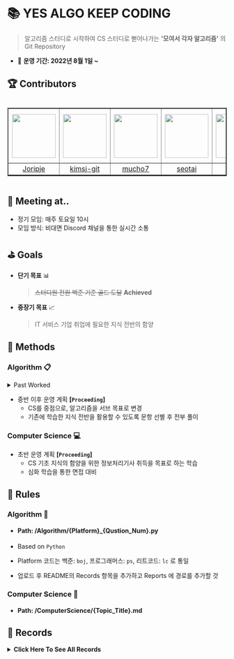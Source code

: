 # :books: YES ALGO KEEP CODING

> 알고리즘 스터디로 시작하여 CS 스터디로 뻗어나가는 **'모여서 각자 알고리즘'** 의 Git Repository

- :calendar: <b>운영 기간: 2022년 8월 1일 ~ </b>

## :trophy: Contributors

<div style="overflow: scroll;">
<table border="2">
<th width="125" height="125" align="middle">
<a href="https://github.com/Joripje">
<img src="https://avatars.githubusercontent.com/u/89237865?v=4" width="100" height="100">
</a>
</th>
<th width="125" height="125" align="middle">
<a href="https://github.com/kimsj-git">
<img src="https://avatars.githubusercontent.com/u/109324498?v=4" width="100" height="100">
</a>
</th>
<th width="125" height="125" align="middle">
<a href="https://github.com/mucho7">
<img src="https://avatars.githubusercontent.com/u/109324468?v=4" width="100" height="100">
</a>
</th>
<th width="125" height="125" align="middle">
<a href="https://github.com/seotai">
<img src="https://avatars.githubusercontent.com/u/109324478?v=4" width="100" height="100">
</a>
</th>
<th width="125" height="125" align="middle">
<a href="https://github.com/sjsjlim">
<img src="https://avatars.githubusercontent.com/u/109324476?v=4" width="100" height="100">
</a>
</th>
<th width="125" height="125" align="middle">
<a href="https://github.com/TraceofLight">
<img src="https://avatars.githubusercontent.com/u/98262849?v=4" width="100" height="100">
</a>
</th>
<tr>
<td align="middle"><a href="https://github.com/Joripje">Joripje</a></td>
<td align="middle"><a href="https://github.com/kimsj-git">kimsj-git</a></td>
<td align="middle"><a href="https://github.com/mucho7">mucho7</a></td>
<td align="middle"><a href="https://github.com/seotai">seotai</a></td>
<td align="middle"><a href="https://github.com/sjsjlim">sjsjlim</a></td>
<td align="middle"><a href="https://github.com/TraceofLight">TraceofLight</a></td>
</tr>
</table>
</div>

## :loudspeaker: Meeting at..

- 정기 모임: 매주 토요일 10시
- 모임 방식: 비대면 Discord 채널을 통한 실시간 소통

## :golf: Goals

- **단기 목표** :bar_chart:

  > ~~스터디원 전원 백준 기준 골드 도달~~  **Achieved**
- **중장기 목표** :chart_with_upwards_trend:

  > IT 서비스 기업 취업에 필요한 지식 전반의 함양

## :wrench: Methods 

### Algorithm :clipboard: 

<details>
	<summary> Past Worked </summary>
    <hr>
	<div>
        <p>
            <span>&#183</span> 초반 운영 계획
        </p>
        <p>
            <span>&#183</span> 매주 알고리즘 3문항 + 개인 선택 3문항 선택 후 전부 풀이
        </p>
        <p>
            <span>&#183</span> 발표할 문항 사전 선택 후 정기 모임에서 코드 리뷰 및 QnA 진행
        </p>
		<p>
            <span>&#183</span> 중반 운영 계획
        </p>
        <p>
            <span>&#183</span> 매주 사전 선별된 알고리즘 6문항 각자 1문항씩 선택 후 전부 풀이
        </p>
        <p>
            <span>&#183</span> 본인이 선택한 문제 발표 진행 후 정기 모임에서 코드 리뷰 및 QnA 진행
        </p>
	</div>
    <hr>
</details>

- 중반 이후 운영 계획 **[`Proceeding`]**
  - CS를 중점으로, 알고리즘을 서브 목표로 변경
  - 기존에 학습한 지식 전반을 활용할 수 있도록 문항 선별 후 전부 풀이

### Computer Science :computer:

- 초반 운영 계획 **[`Proceeding`]**
  - CS 기초 지식의 함양을 위한 정보처리기사 취득을 목표로 하는 학습
  - 심화 학습을 통한 면접 대비

## :round_pushpin: Rules

### Algorithm :wave:

- ####  Path: /Algorithm/{Platform}_{Qustion_Num}.py

- Based on `Python`

- Platform 코드는 백준: `boj`, 프로그래머스: `ps`, 리트코드: `lc` 로 통일
- 업로드 후 README의 Records 항목을 추가하고 Reports 에 경로를 추가할 것

### Computer Science :wave:

- #### Path: /ComputerScience/{Topic_Title}.md

## :movie_camera: Records

<details>
<summary><b>Click Here To See All Records</b></summary>
<br>
<!-- Week 01 Start -->
<details>
<summary><b>Week 01</b></summary>
<hr>
<p>2022-08-01</p>
<table border="2">
<th>Report By</th>
<th>Status</th>
<th>Reports</th>
<th>Short Description</th>
<!-- line 1 -->
<tr>
<td>TraceofLight</td>
<td>Proceeding</td>
<td><a href="./Algorithm/boj_12345">백준 - 쇠막대기</a></td>
<td>Data Structure</td>
</tr>
<!-- line End -->
<!-- line 2 -->
<tr>
<td>TraceofLight</td>
<td>Proceeding</td>
<td><a href="./Algorithm/boj_12345">백준 - 쇠막대기</a></td>
<td>Data Structure</td>
</tr>
<!-- line End -->
<!-- line 3 -->
<tr>
<td>TraceofLight</td>
<td>Proceeding</td>
<td><a href="./Algorithm/boj_12345">백준 - 쇠막대기</a></td>
<td>Data Structure</td>
</tr>
<!-- line End -->
<!-- line 4 -->
<tr>
<td>TraceofLight</td>
<td>Proceeding</td>
<td><a href="./Algorithm/boj_12345">백준 - 쇠막대기</a></td>
<td>Data Structure</td>
</tr>
<!-- line End -->
<!-- line 5 -->
<tr>
<td>TraceofLight</td>
<td>Proceeding</td>
<td><a href="./Algorithm/boj_12345">백준 - 쇠막대기</a></td>
<td>Data Structure</td>
</tr>
<!-- line End -->
<!-- line 6 -->
<tr>
<td>TraceofLight</td>
<td>Proceeding</td>
<td><a href="./Algorithm/boj_12345">백준 - 쇠막대기</a></td>
<td>Data Structure</td>
</tr>
<!-- line End -->
</table>
</details>
<!-- Week 01 End -->
<br>
<!-- Week 02 Start -->
<details>
<summary><b>Week 02</b></summary>
<hr>
<p>2022-08-06</p>
<table border="2">
<th>Report By</th>
<th>Status</th>
<th>Reports</th>
<th>Short Description</th>
<!-- line 1 -->
<tr>
<td>TraceofLight</td>
<td>Proceeding</td>
<td><a href="./Algorithm/boj_12345">백준 - 쇠막대기</a></td>
<td>Data Structure</td>
</tr>
<!-- line End -->
<!-- line 2 -->
<tr>
<td>TraceofLight</td>
<td>Proceeding</td>
<td><a href="./Algorithm/boj_12345">백준 - 쇠막대기</a></td>
<td>Data Structure</td>
</tr>
<!-- line End -->
<!-- line 3 -->
<tr>
<td>TraceofLight</td>
<td>Proceeding</td>
<td><a href="./Algorithm/boj_12345">백준 - 쇠막대기</a></td>
<td>Data Structure</td>
</tr>
<!-- line End -->
<!-- line 4 -->
<tr>
<td>TraceofLight</td>
<td>Proceeding</td>
<td><a href="./Algorithm/boj_12345">백준 - 쇠막대기</a></td>
<td>Data Structure</td>
</tr>
<!-- line End -->
<!-- line 5 -->
<tr>
<td>TraceofLight</td>
<td>Proceeding</td>
<td><a href="./Algorithm/boj_12345">백준 - 쇠막대기</a></td>
<td>Data Structure</td>
</tr>
<!-- line End -->
<!-- line 6 -->
<tr>
<td>TraceofLight</td>
<td>Proceeding</td>
<td><a href="./Algorithm/boj_12345">백준 - 쇠막대기</a></td>
<td>Data Structure</td>
</tr>
<!-- line End -->
</table>
</details>
<!-- Week 02 End -->
<br>
<!-- Week 03 Start -->
<details>
<summary><b>Week 03</b></summary>
<hr>
<p>2022-08-13</p>
<table border="2">
<th>Report By</th>
<th>Status</th>
<th>Reports</th>
<th>Short Description</th>
<!-- line 1 -->
<tr>
<td>TraceofLight</td>
<td>Proceeding</td>
<td><a href="./Algorithm/boj_12345">백준 - 쇠막대기</a></td>
<td>Data Structure</td>
</tr>
<!-- line End -->
<!-- line 2 -->
<tr>
<td>TraceofLight</td>
<td>Proceeding</td>
<td><a href="./Algorithm/boj_12345">백준 - 쇠막대기</a></td>
<td>Data Structure</td>
</tr>
<!-- line End -->
<!-- line 3 -->
<tr>
<td>TraceofLight</td>
<td>Proceeding</td>
<td><a href="./Algorithm/boj_12345">백준 - 쇠막대기</a></td>
<td>Data Structure</td>
</tr>
<!-- line End -->
<!-- line 4 -->
<tr>
<td>TraceofLight</td>
<td>Proceeding</td>
<td><a href="./Algorithm/boj_12345">백준 - 쇠막대기</a></td>
<td>Data Structure</td>
</tr>
<!-- line End -->
<!-- line 5 -->
<tr>
<td>TraceofLight</td>
<td>Proceeding</td>
<td><a href="./Algorithm/boj_12345">백준 - 쇠막대기</a></td>
<td>Data Structure</td>
</tr>
<!-- line End -->
<!-- line 6 -->
<tr>
<td>TraceofLight</td>
<td>Proceeding</td>
<td><a href="./Algorithm/boj_12345">백준 - 쇠막대기</a></td>
<td>Data Structure</td>
</tr>
<!-- line End -->
</table>
</details>
<!-- Week 03 End -->
<br>
<!-- Week 04 Start -->
<details>
<summary><b>Week 04</b></summary>
<hr>
<p>2022-08-20</p>
<table border="2">
<th>Report By</th>
<th>Status</th>
<th>Reports</th>
<th>Short Description</th>
<!-- line 1 -->
<tr>
<td>TraceofLight</td>
<td>Proceeding</td>
<td><a href="./Algorithm/boj_12345">백준 - 쇠막대기</a></td>
<td>Data Structure</td>
</tr>
<!-- line End -->
<!-- line 2 -->
<tr>
<td>TraceofLight</td>
<td>Proceeding</td>
<td><a href="./Algorithm/boj_12345">백준 - 쇠막대기</a></td>
<td>Data Structure</td>
</tr>
<!-- line End -->
<!-- line 3 -->
<tr>
<td>TraceofLight</td>
<td>Proceeding</td>
<td><a href="./Algorithm/boj_12345">백준 - 쇠막대기</a></td>
<td>Data Structure</td>
</tr>
<!-- line End -->
<!-- line 4 -->
<tr>
<td>TraceofLight</td>
<td>Proceeding</td>
<td><a href="./Algorithm/boj_12345">백준 - 쇠막대기</a></td>
<td>Data Structure</td>
</tr>
<!-- line End -->
<!-- line 5 -->
<tr>
<td>TraceofLight</td>
<td>Proceeding</td>
<td><a href="./Algorithm/boj_12345">백준 - 쇠막대기</a></td>
<td>Data Structure</td>
</tr>
<!-- line End -->
<!-- line 6 -->
<tr>
<td>TraceofLight</td>
<td>Proceeding</td>
<td><a href="./Algorithm/boj_12345">백준 - 쇠막대기</a></td>
<td>Data Structure</td>
</tr>
<!-- line End -->
</table>
</details>
<!-- Week 04 End -->
<br>
<!-- Week 05 Start -->
<details>
<summary><b>Week 05</b></summary>
<hr>
<p>2022-08-27</p>
<table border="2">
<th>Report By</th>
<th>Status</th>
<th>Reports</th>
<th>Short Description</th>
<!-- line 1 -->
<tr>
<td>TraceofLight</td>
<td>Proceeding</td>
<td><a href="./Algorithm/boj_12345">백준 - 쇠막대기</a></td>
<td>Data Structure</td>
</tr>
<!-- line End -->
<!-- line 2 -->
<tr>
<td>TraceofLight</td>
<td>Proceeding</td>
<td><a href="./Algorithm/boj_12345">백준 - 쇠막대기</a></td>
<td>Data Structure</td>
</tr>
<!-- line End -->
<!-- line 3 -->
<tr>
<td>TraceofLight</td>
<td>Proceeding</td>
<td><a href="./Algorithm/boj_12345">백준 - 쇠막대기</a></td>
<td>Data Structure</td>
</tr>
<!-- line End -->
<!-- line 4 -->
<tr>
<td>TraceofLight</td>
<td>Proceeding</td>
<td><a href="./Algorithm/boj_12345">백준 - 쇠막대기</a></td>
<td>Data Structure</td>
</tr>
<!-- line End -->
<!-- line 5 -->
<tr>
<td>TraceofLight</td>
<td>Proceeding</td>
<td><a href="./Algorithm/boj_12345">백준 - 쇠막대기</a></td>
<td>Data Structure</td>
</tr>
<!-- line End -->
<!-- line 6 -->
<tr>
<td>TraceofLight</td>
<td>Proceeding</td>
<td><a href="./Algorithm/boj_12345">백준 - 쇠막대기</a></td>
<td>Data Structure</td>
</tr>
<!-- line End -->
</table>
</details>
<!-- Week 05 End -->
<br>
<!-- Week 06 Start -->
<details>
<summary><b>Week 06</b></summary>
<hr>
<p>2022-09-03</p>
<table border="2">
<th>Report By</th>
<th>Status</th>
<th>Reports</th>
<th>Short Description</th>
<!-- line 1 -->
<tr>
<td>TraceofLight</td>
<td>Proceeding</td>
<td><a href="./Algorithm/boj_12345">백준 - 쇠막대기</a></td>
<td>Data Structure</td>
</tr>
<!-- line End -->
<!-- line 2 -->
<tr>
<td>TraceofLight</td>
<td>Proceeding</td>
<td><a href="./Algorithm/boj_12345">백준 - 쇠막대기</a></td>
<td>Data Structure</td>
</tr>
<!-- line End -->
<!-- line 3 -->
<tr>
<td>TraceofLight</td>
<td>Proceeding</td>
<td><a href="./Algorithm/boj_12345">백준 - 쇠막대기</a></td>
<td>Data Structure</td>
</tr>
<!-- line End -->
<!-- line 4 -->
<tr>
<td>TraceofLight</td>
<td>Proceeding</td>
<td><a href="./Algorithm/boj_12345">백준 - 쇠막대기</a></td>
<td>Data Structure</td>
</tr>
<!-- line End -->
<!-- line 5 -->
<tr>
<td>TraceofLight</td>
<td>Proceeding</td>
<td><a href="./Algorithm/boj_12345">백준 - 쇠막대기</a></td>
<td>Data Structure</td>
</tr>
<!-- line End -->
<!-- line 6 -->
<tr>
<td>TraceofLight</td>
<td>Proceeding</td>
<td><a href="./Algorithm/boj_12345">백준 - 쇠막대기</a></td>
<td>Data Structure</td>
</tr>
<!-- line End -->
</table>
</details>
<!-- Week 06 End -->
<br>
<!-- Week 07 Start -->
<details>
<summary><b>Week 07</b></summary>
<hr>
<p>2022-09-10</p>
<table border="2">
<th>Report By</th>
<th>Status</th>
<th>Reports</th>
<th>Short Description</th>
<!-- line 1 -->
<tr>
<td>TraceofLight</td>
<td>Proceeding</td>
<td><a href="./Algorithm/boj_12345">백준 - 쇠막대기</a></td>
<td>Data Structure</td>
</tr>
<!-- line End -->
<!-- line 2 -->
<tr>
<td>TraceofLight</td>
<td>Proceeding</td>
<td><a href="./Algorithm/boj_12345">백준 - 쇠막대기</a></td>
<td>Data Structure</td>
</tr>
<!-- line End -->
<!-- line 3 -->
<tr>
<td>TraceofLight</td>
<td>Proceeding</td>
<td><a href="./Algorithm/boj_12345">백준 - 쇠막대기</a></td>
<td>Data Structure</td>
</tr>
<!-- line End -->
<!-- line 4 -->
<tr>
<td>TraceofLight</td>
<td>Proceeding</td>
<td><a href="./Algorithm/boj_12345">백준 - 쇠막대기</a></td>
<td>Data Structure</td>
</tr>
<!-- line End -->
<!-- line 5 -->
<tr>
<td>TraceofLight</td>
<td>Proceeding</td>
<td><a href="./Algorithm/boj_12345">백준 - 쇠막대기</a></td>
<td>Data Structure</td>
</tr>
<!-- line End -->
<!-- line 6 -->
<tr>
<td>TraceofLight</td>
<td>Proceeding</td>
<td><a href="./Algorithm/boj_12345">백준 - 쇠막대기</a></td>
<td>Data Structure</td>
</tr>
<!-- line End -->
</table>
</details>
<!-- Week 07 End -->
<br>
<!-- Week 08 Start -->
<details>
<summary><b>Week 08</b></summary>
<hr>
<p>2022-08-17</p>
<table border="2">
<th>Report By</th>
<th>Status</th>
<th>Reports</th>
<th>Short Description</th>
<!-- line 1 -->
<tr>
<td>TraceofLight</td>
<td>Proceeding</td>
<td><a href="./Algorithm/boj_12345">백준 - 쇠막대기</a></td>
<td>Data Structure</td>
</tr>
<!-- line End -->
<!-- line 2 -->
<tr>
<td>TraceofLight</td>
<td>Proceeding</td>
<td><a href="./Algorithm/boj_12345">백준 - 쇠막대기</a></td>
<td>Data Structure</td>
</tr>
<!-- line End -->
<!-- line 3 -->
<tr>
<td>TraceofLight</td>
<td>Proceeding</td>
<td><a href="./Algorithm/boj_12345">백준 - 쇠막대기</a></td>
<td>Data Structure</td>
</tr>
<!-- line End -->
<!-- line 4 -->
<tr>
<td>TraceofLight</td>
<td>Proceeding</td>
<td><a href="./Algorithm/boj_12345">백준 - 쇠막대기</a></td>
<td>Data Structure</td>
</tr>
<!-- line End -->
<!-- line 5 -->
<tr>
<td>TraceofLight</td>
<td>Proceeding</td>
<td><a href="./Algorithm/boj_12345">백준 - 쇠막대기</a></td>
<td>Data Structure</td>
</tr>
<!-- line End -->
<!-- line 6 -->
<tr>
<td>TraceofLight</td>
<td>Proceeding</td>
<td><a href="./Algorithm/boj_12345">백준 - 쇠막대기</a></td>
<td>Data Structure</td>
</tr>
<!-- line End -->
</table>
</details>
<!-- Week 08 End -->
<br>
<!-- Week 09 Start -->
<details>
<summary><b>Week 09</b></summary>
<hr>
<p>2022-09-24</p>
<table border="2">
<th>Report By</th>
<th>Status</th>
<th>Reports</th>
<th>Short Description</th>
<!-- line 1 -->
<tr>
<td>TraceofLight</td>
<td>Proceeding</td>
<td><a href="./Algorithm/boj_12345">백준 - 쇠막대기</a></td>
<td>Data Structure</td>
</tr>
<!-- line End -->
<!-- line 2 -->
<tr>
<td>TraceofLight</td>
<td>Proceeding</td>
<td><a href="./Algorithm/boj_12345">백준 - 쇠막대기</a></td>
<td>Data Structure</td>
</tr>
<!-- line End -->
<!-- line 3 -->
<tr>
<td>TraceofLight</td>
<td>Proceeding</td>
<td><a href="./Algorithm/boj_12345">백준 - 쇠막대기</a></td>
<td>Data Structure</td>
</tr>
<!-- line End -->
<!-- line 4 -->
<tr>
<td>TraceofLight</td>
<td>Proceeding</td>
<td><a href="./Algorithm/boj_12345">백준 - 쇠막대기</a></td>
<td>Data Structure</td>
</tr>
<!-- line End -->
<!-- line 5 -->
<tr>
<td>TraceofLight</td>
<td>Proceeding</td>
<td><a href="./Algorithm/boj_12345">백준 - 쇠막대기</a></td>
<td>Data Structure</td>
</tr>
<!-- line End -->
<!-- line 6 -->
<tr>
<td>TraceofLight</td>
<td>Proceeding</td>
<td><a href="./Algorithm/boj_12345">백준 - 쇠막대기</a></td>
<td>Data Structure</td>
</tr>
<!-- line End -->
</table>
</details>
<!-- Week 09 End -->
<br>
<!-- Week 10 Start -->
<details>
<summary><b>Week 10</b></summary>
<hr>
<p>2022-10-01</p>
<table border="2">
<th>Report By</th>
<th>Status</th>
<th>Reports</th>
<th>Short Description</th>
<!-- line 1 -->
<tr>
<td>TraceofLight</td>
<td>Proceeding</td>
<td><a href="./Algorithm/boj_12345">백준 - 쇠막대기</a></td>
<td>Data Structure</td>
</tr>
<!-- line End -->
<!-- line 2 -->
<tr>
<td>TraceofLight</td>
<td>Proceeding</td>
<td><a href="./Algorithm/boj_12345">백준 - 쇠막대기</a></td>
<td>Data Structure</td>
</tr>
<!-- line End -->
<!-- line 3 -->
<tr>
<td>TraceofLight</td>
<td>Proceeding</td>
<td><a href="./Algorithm/boj_12345">백준 - 쇠막대기</a></td>
<td>Data Structure</td>
</tr>
<!-- line End -->
<!-- line 4 -->
<tr>
<td>TraceofLight</td>
<td>Proceeding</td>
<td><a href="./Algorithm/boj_12345">백준 - 쇠막대기</a></td>
<td>Data Structure</td>
</tr>
<!-- line End -->
<!-- line 5 -->
<tr>
<td>TraceofLight</td>
<td>Proceeding</td>
<td><a href="./Algorithm/boj_12345">백준 - 쇠막대기</a></td>
<td>Data Structure</td>
</tr>
<!-- line End -->
<!-- line 6 -->
<tr>
<td>TraceofLight</td>
<td>Proceeding</td>
<td><a href="./Algorithm/boj_12345">백준 - 쇠막대기</a></td>
<td>Data Structure</td>
</tr>
<!-- line End -->
</table>
</details>
<!-- Week 10 End -->
<br>
<!-- Week 11 Start -->
<details>
<summary><b>Week 11</b></summary>
<hr>
<p>2022-10-08</p>
<table border="2">
<th>Report By</th>
<th>Status</th>
<th>Reports</th>
<th>Short Description</th>
<!-- line 1 -->
<tr>
<td>TraceofLight</td>
<td>Proceeding</td>
<td><a href="./Algorithm/boj_12345">백준 - 쇠막대기</a></td>
<td>Data Structure</td>
</tr>
<!-- line End -->
<!-- line 2 -->
<tr>
<td>TraceofLight</td>
<td>Proceeding</td>
<td><a href="./Algorithm/boj_12345">백준 - 쇠막대기</a></td>
<td>Data Structure</td>
</tr>
<!-- line End -->
<!-- line 3 -->
<tr>
<td>TraceofLight</td>
<td>Proceeding</td>
<td><a href="./Algorithm/boj_12345">백준 - 쇠막대기</a></td>
<td>Data Structure</td>
</tr>
<!-- line End -->
<!-- line 4 -->
<tr>
<td>TraceofLight</td>
<td>Proceeding</td>
<td><a href="./Algorithm/boj_12345">백준 - 쇠막대기</a></td>
<td>Data Structure</td>
</tr>
<!-- line End -->
<!-- line 5 -->
<tr>
<td>TraceofLight</td>
<td>Proceeding</td>
<td><a href="./Algorithm/boj_12345">백준 - 쇠막대기</a></td>
<td>Data Structure</td>
</tr>
<!-- line End -->
<!-- line 6 -->
<tr>
<td>TraceofLight</td>
<td>Proceeding</td>
<td><a href="./Algorithm/boj_12345">백준 - 쇠막대기</a></td>
<td>Data Structure</td>
</tr>
<!-- line End -->
</table>
</details>
<!-- Week 11 End -->
<br>
<!-- Week 12 Start -->
<details>
<summary><b>Week 12</b></summary>
<hr>
<p>2022-10-15</p>
<table border="2">
<th>Report By</th>
<th>Status</th>
<th>Reports</th>
<th>Short Description</th>
<!-- line 1 -->
<tr>
<td>TraceofLight</td>
<td>Proceeding</td>
<td><a href="./Algorithm/boj_12345">백준 - 쇠막대기</a></td>
<td>Data Structure</td>
</tr>
<!-- line End -->
<!-- line 2 -->
<tr>
<td>TraceofLight</td>
<td>Proceeding</td>
<td><a href="./Algorithm/boj_12345">백준 - 쇠막대기</a></td>
<td>Data Structure</td>
</tr>
<!-- line End -->
<!-- line 3 -->
<tr>
<td>TraceofLight</td>
<td>Proceeding</td>
<td><a href="./Algorithm/boj_12345">백준 - 쇠막대기</a></td>
<td>Data Structure</td>
</tr>
<!-- line End -->
<!-- line 4 -->
<tr>
<td>TraceofLight</td>
<td>Proceeding</td>
<td><a href="./Algorithm/boj_12345">백준 - 쇠막대기</a></td>
<td>Data Structure</td>
</tr>
<!-- line End -->
<!-- line 5 -->
<tr>
<td>TraceofLight</td>
<td>Proceeding</td>
<td><a href="./Algorithm/boj_12345">백준 - 쇠막대기</a></td>
<td>Data Structure</td>
</tr>
<!-- line End -->
<!-- line 6 -->
<tr>
<td>TraceofLight</td>
<td>Proceeding</td>
<td><a href="./Algorithm/boj_12345">백준 - 쇠막대기</a></td>
<td>Data Structure</td>
</tr>
<!-- line End -->
</table>
</details>
<!-- Week 12 End -->
<br>
<!-- Week 13 Start -->
<details>
<summary><b>Week 13</b></summary>
<hr>
<p>2022-10-22</p>
<table border="2">
<th>Report By</th>
<th>Status</th>
<th>Reports</th>
<th>Short Description</th>
<!-- line 1 -->
<tr>
<td>TraceofLight</td>
<td>Proceeding</td>
<td><a href="./Algorithm/boj_12345">백준 - 쇠막대기</a></td>
<td>Data Structure</td>
</tr>
<!-- line End -->
<!-- line 2 -->
<tr>
<td>TraceofLight</td>
<td>Proceeding</td>
<td><a href="./Algorithm/boj_12345">백준 - 쇠막대기</a></td>
<td>Data Structure</td>
</tr>
<!-- line End -->
<!-- line 3 -->
<tr>
<td>TraceofLight</td>
<td>Proceeding</td>
<td><a href="./Algorithm/boj_12345">백준 - 쇠막대기</a></td>
<td>Data Structure</td>
</tr>
<!-- line End -->
<!-- line 4 -->
<tr>
<td>TraceofLight</td>
<td>Proceeding</td>
<td><a href="./Algorithm/boj_12345">백준 - 쇠막대기</a></td>
<td>Data Structure</td>
</tr>
<!-- line End -->
<!-- line 5 -->
<tr>
<td>TraceofLight</td>
<td>Proceeding</td>
<td><a href="./Algorithm/boj_12345">백준 - 쇠막대기</a></td>
<td>Data Structure</td>
</tr>
<!-- line End -->
<!-- line 6 -->
<tr>
<td>TraceofLight</td>
<td>Proceeding</td>
<td><a href="./Algorithm/boj_12345">백준 - 쇠막대기</a></td>
<td>Data Structure</td>
</tr>
<!-- line End -->
</table>
</details>
<!-- Week 13 End -->
<br>
<!-- Week 14 Start -->
<details>
<summary><b>Week 14</b></summary>
<hr>
<p>2022-10-29</p>
<table border="2">
<th>Report By</th>
<th>Status</th>
<th>Reports</th>
<th>Short Description</th>
<!-- line 1 -->
<tr>
<td>TraceofLight</td>
<td>Proceeding</td>
<td><a href="./Algorithm/boj_12345">백준 - 쇠막대기</a></td>
<td>Data Structure</td>
</tr>
<!-- line End -->
<!-- line 2 -->
<tr>
<td>TraceofLight</td>
<td>Proceeding</td>
<td><a href="./Algorithm/boj_12345">백준 - 쇠막대기</a></td>
<td>Data Structure</td>
</tr>
<!-- line End -->
<!-- line 3 -->
<tr>
<td>TraceofLight</td>
<td>Proceeding</td>
<td><a href="./Algorithm/boj_12345">백준 - 쇠막대기</a></td>
<td>Data Structure</td>
</tr>
<!-- line End -->
<!-- line 4 -->
<tr>
<td>TraceofLight</td>
<td>Proceeding</td>
<td><a href="./Algorithm/boj_12345">백준 - 쇠막대기</a></td>
<td>Data Structure</td>
</tr>
<!-- line End -->
<!-- line 5 -->
<tr>
<td>TraceofLight</td>
<td>Proceeding</td>
<td><a href="./Algorithm/boj_12345">백준 - 쇠막대기</a></td>
<td>Data Structure</td>
</tr>
<!-- line End -->
<!-- line 6 -->
<tr>
<td>TraceofLight</td>
<td>Proceeding</td>
<td><a href="./Algorithm/boj_12345">백준 - 쇠막대기</a></td>
<td>Data Structure</td>
</tr>
<!-- line End -->
</table>
</details>
<!-- Week 14 End -->
<br>
<!-- Week 15 Start -->
<details>
<summary><b>Week 15</b></summary>
<hr>
<p>2022-11-06</p>
<table border="2">
<th>Report By</th>
<th>Status</th>
<th>Reports</th>
<th>Short Description</th>
<!-- line 1 -->
<tr>
<td>TraceofLight</td>
<td>Proceeding</td>
<td><a href="./Algorithm/boj_12345">백준 - 쇠막대기</a></td>
<td>Data Structure</td>
</tr>
<!-- line End -->
<!-- line 2 -->
<tr>
<td>TraceofLight</td>
<td>Proceeding</td>
<td><a href="./Algorithm/boj_12345">백준 - 쇠막대기</a></td>
<td>Data Structure</td>
</tr>
<!-- line End -->
<!-- line 3 -->
<tr>
<td>TraceofLight</td>
<td>Proceeding</td>
<td><a href="./Algorithm/boj_12345">백준 - 쇠막대기</a></td>
<td>Data Structure</td>
</tr>
<!-- line End -->
<!-- line 4 -->
<tr>
<td>TraceofLight</td>
<td>Proceeding</td>
<td><a href="./Algorithm/boj_12345">백준 - 쇠막대기</a></td>
<td>Data Structure</td>
</tr>
<!-- line End -->
<!-- line 5 -->
<tr>
<td>TraceofLight</td>
<td>Proceeding</td>
<td><a href="./Algorithm/boj_12345">백준 - 쇠막대기</a></td>
<td>Data Structure</td>
</tr>
<!-- line End -->
<!-- line 6 -->
<tr>
<td>TraceofLight</td>
<td>Proceeding</td>
<td><a href="./Algorithm/boj_12345">백준 - 쇠막대기</a></td>
<td>Data Structure</td>
</tr>
<!-- line End -->
</table>
</details>
<!-- Week 15 End -->
</details>
